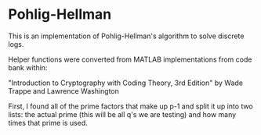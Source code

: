 # Pohlig-Hellman

This is an implementation of Pohlig-Hellman's algorithm to solve discrete logs. 

Helper functions were converted from MATLAB implementations from code bank within:

"Introduction to Cryptography with Coding Theory, 3rd Edition" by Wade Trappe and Lawrence Washington

First, I found all of the prime factors that make up p-1 and split it up into two lists: the actual prime (this will be all q's we are testing) and how many times that prime is used. 
